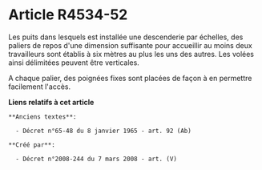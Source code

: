 # Article R4534-52

Les puits dans lesquels est installée une descenderie par échelles, des paliers de repos d'une dimension suffisante pour
accueillir au moins deux travailleurs sont établis à six mètres au plus les uns des autres. Les volées ainsi délimitées
peuvent être verticales.

A chaque palier, des poignées fixes sont placées de façon à en permettre facilement l'accès.

**Liens relatifs à cet article**

	**Anciens textes**:

	  - Décret n°65-48 du 8 janvier 1965 - art. 92 (Ab)

	**Créé par**:

	  - Décret n°2008-244 du 7 mars 2008 - art. (V)
